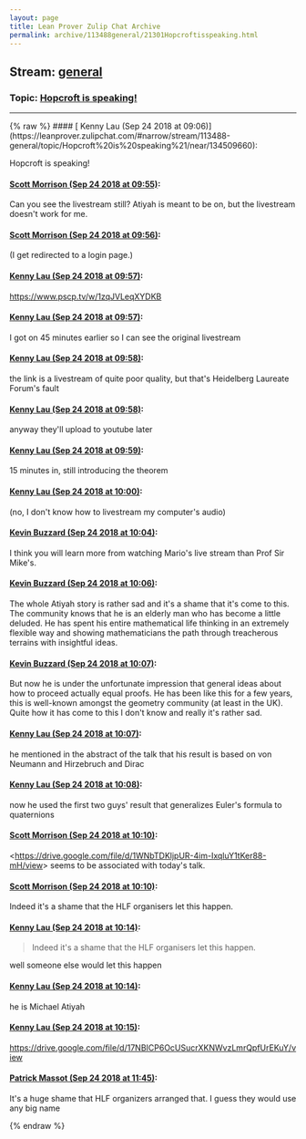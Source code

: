 ```yaml
---
layout: page
title: Lean Prover Zulip Chat Archive 
permalink: archive/113488general/21301Hopcroftisspeaking.html
---
```


## Stream: [general](https://leanprover-community.github.io/archive/113488general/index.html)
### Topic: [Hopcroft is speaking!](https://leanprover-community.github.io/archive/113488general/21301Hopcroftisspeaking.html)

---

<base href="https://leanprover.zulipchat.com">
{% raw %}
#### [ Kenny Lau (Sep 24 2018 at 09:06)](https://leanprover.zulipchat.com/#narrow/stream/113488-general/topic/Hopcroft%20is%20speaking%21/near/134509660):
<p>Hopcroft is speaking!</p>

#### [ Scott Morrison (Sep 24 2018 at 09:55)](https://leanprover.zulipchat.com/#narrow/stream/113488-general/topic/Hopcroft%20is%20speaking%21/near/134511523):
<p>Can you see the livestream still? Atiyah is meant to be on, but the livestream doesn't work for me.</p>

#### [ Scott Morrison (Sep 24 2018 at 09:56)](https://leanprover.zulipchat.com/#narrow/stream/113488-general/topic/Hopcroft%20is%20speaking%21/near/134511563):
<p>(I get redirected to a login page.)</p>

#### [ Kenny Lau (Sep 24 2018 at 09:57)](https://leanprover.zulipchat.com/#narrow/stream/113488-general/topic/Hopcroft%20is%20speaking%21/near/134511593):
<p><a href="https://www.pscp.tv/w/1zqJVLeqXYDKB" target="_blank" title="https://www.pscp.tv/w/1zqJVLeqXYDKB">https://www.pscp.tv/w/1zqJVLeqXYDKB</a></p>

#### [ Kenny Lau (Sep 24 2018 at 09:57)](https://leanprover.zulipchat.com/#narrow/stream/113488-general/topic/Hopcroft%20is%20speaking%21/near/134511600):
<p>I got on 45 minutes earlier so I can see the original livestream</p>

#### [ Kenny Lau (Sep 24 2018 at 09:58)](https://leanprover.zulipchat.com/#narrow/stream/113488-general/topic/Hopcroft%20is%20speaking%21/near/134511657):
<p>the link is a livestream of quite poor quality, but that's Heidelberg Laureate Forum's fault</p>

#### [ Kenny Lau (Sep 24 2018 at 09:58)](https://leanprover.zulipchat.com/#narrow/stream/113488-general/topic/Hopcroft%20is%20speaking%21/near/134511661):
<p>anyway they'll upload to youtube later</p>

#### [ Kenny Lau (Sep 24 2018 at 09:59)](https://leanprover.zulipchat.com/#narrow/stream/113488-general/topic/Hopcroft%20is%20speaking%21/near/134511690):
<p>15 minutes in, still introducing the theorem</p>

#### [ Kenny Lau (Sep 24 2018 at 10:00)](https://leanprover.zulipchat.com/#narrow/stream/113488-general/topic/Hopcroft%20is%20speaking%21/near/134511759):
<p>(no, I don't know how to livestream my computer's audio)</p>

#### [ Kevin Buzzard (Sep 24 2018 at 10:04)](https://leanprover.zulipchat.com/#narrow/stream/113488-general/topic/Hopcroft%20is%20speaking%21/near/134511941):
<p>I think you will learn more from watching Mario's live stream than Prof Sir Mike's.</p>

#### [ Kevin Buzzard (Sep 24 2018 at 10:06)](https://leanprover.zulipchat.com/#narrow/stream/113488-general/topic/Hopcroft%20is%20speaking%21/near/134512018):
<p>The whole Atiyah story is rather sad and it's a shame that it's come to this. The community knows that he is an elderly man who has become a little deluded. He has spent his entire mathematical life thinking in an extremely flexible way and showing mathematicians the path through treacherous terrains with insightful ideas.</p>

#### [ Kevin Buzzard (Sep 24 2018 at 10:07)](https://leanprover.zulipchat.com/#narrow/stream/113488-general/topic/Hopcroft%20is%20speaking%21/near/134512080):
<p>But now he is under the unfortunate impression that general ideas about how to proceed actually equal proofs. He has been like this for a few years, this is well-known amongst the geometry community (at least in the UK). Quite how it has come to this I don't know and really it's rather sad.</p>

#### [ Kenny Lau (Sep 24 2018 at 10:07)](https://leanprover.zulipchat.com/#narrow/stream/113488-general/topic/Hopcroft%20is%20speaking%21/near/134512088):
<p>he mentioned in the abstract of the talk that his result is based on von Neumann and Hirzebruch and Dirac</p>

#### [ Kenny Lau (Sep 24 2018 at 10:08)](https://leanprover.zulipchat.com/#narrow/stream/113488-general/topic/Hopcroft%20is%20speaking%21/near/134512139):
<p>now he used the first two guys' result that generalizes Euler's formula to quaternions</p>

#### [ Scott Morrison (Sep 24 2018 at 10:10)](https://leanprover.zulipchat.com/#narrow/stream/113488-general/topic/Hopcroft%20is%20speaking%21/near/134512213):
<p>&lt;<a href="https://drive.google.com/file/d/1WNbTDKljpUR-4im-IxqluY1tKer88-mH/view" target="_blank" title="https://drive.google.com/file/d/1WNbTDKljpUR-4im-IxqluY1tKer88-mH/view">https://drive.google.com/file/d/1WNbTDKljpUR-4im-IxqluY1tKer88-mH/view</a>&gt; seems to be associated with today's talk.</p>

#### [ Scott Morrison (Sep 24 2018 at 10:10)](https://leanprover.zulipchat.com/#narrow/stream/113488-general/topic/Hopcroft%20is%20speaking%21/near/134512220):
<p>Indeed it's a shame that the HLF organisers let this happen.</p>

#### [ Kenny Lau (Sep 24 2018 at 10:14)](https://leanprover.zulipchat.com/#narrow/stream/113488-general/topic/Hopcroft%20is%20speaking%21/near/134512374):
<blockquote>
<p>Indeed it's a shame that the HLF organisers let this happen.</p>
</blockquote>
<p>well someone else would let this happen</p>

#### [ Kenny Lau (Sep 24 2018 at 10:14)](https://leanprover.zulipchat.com/#narrow/stream/113488-general/topic/Hopcroft%20is%20speaking%21/near/134512376):
<p>he is Michael Atiyah</p>

#### [ Kenny Lau (Sep 24 2018 at 10:15)](https://leanprover.zulipchat.com/#narrow/stream/113488-general/topic/Hopcroft%20is%20speaking%21/near/134512389):
<p><a href="https://drive.google.com/file/d/17NBICP6OcUSucrXKNWvzLmrQpfUrEKuY/view" target="_blank" title="https://drive.google.com/file/d/17NBICP6OcUSucrXKNWvzLmrQpfUrEKuY/view">https://drive.google.com/file/d/17NBICP6OcUSucrXKNWvzLmrQpfUrEKuY/view</a></p>

#### [ Patrick Massot (Sep 24 2018 at 11:45)](https://leanprover.zulipchat.com/#narrow/stream/113488-general/topic/Hopcroft%20is%20speaking%21/near/134516096):
<p>It's a huge shame that HLF organizers arranged that. I guess they would use any big name</p>


{% endraw %}
